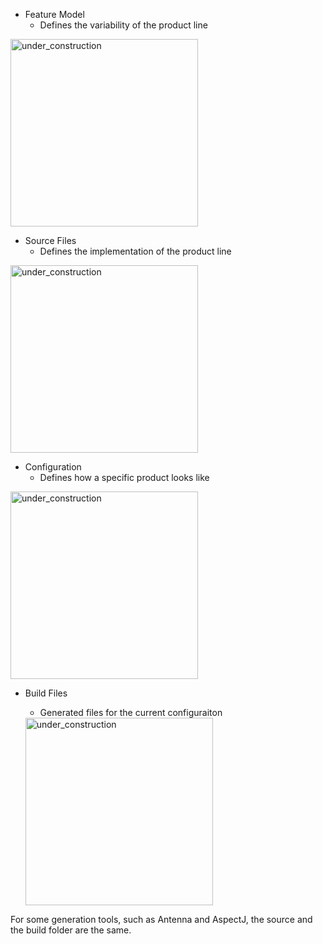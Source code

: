 * Feature Model
  - Defines the variability of the product line

<img height="300" alt="under_construction" src="https://github.com/tthuem/FeatureIDE/wiki/Assets/FeatureIDEProject/FeatureModel.PNG">

* Source Files
  - Defines the implementation of the product line

<img height="300" alt="under_construction" src="https://github.com/tthuem/FeatureIDE/wiki/Assets/FeatureIDEProject/SourceFile.PNG">

* Configuration
  - Defines how a specific product looks like

<img height="300" alt="under_construction" src="https://github.com/tthuem/FeatureIDE/wiki/Assets/FeatureIDEProject/Configuration.PNG">

* Build Files
  - Generated files for the current configuraiton

  <img height="300" alt="under_construction" src="https://github.com/tthuem/FeatureIDE/wiki/Assets/FeatureIDEProject/Build.PNG">

For some generation tools, such as Antenna and AspectJ, the source and the build folder are the same.